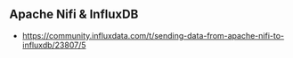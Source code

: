 ## Apache Nifi & InfluxDB

* https://community.influxdata.com/t/sending-data-from-apache-nifi-to-influxdb/23807/5
